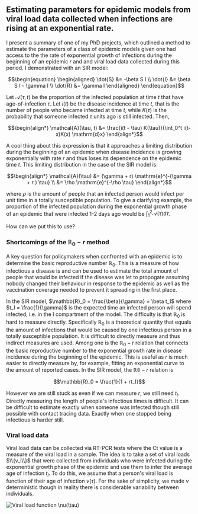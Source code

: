 ## Estimating parameters for epidemic models from viral load data collected when infections are rising at an exponential rate.

I present a summary of one of my PhD projects, which outlined a method to estimate the parameters of a class of epidemic models given one had access to the the rate of exponential growth of infections during the beginning of an epidemic $r$ and and viral load data collected during this period. I demonstrated with an SIR model:
```math
\begin{equation}
\begin{aligned}
\dot{S} &= -\beta S I \\
\dot{I} &= \beta S I - \gamma I \\
\dot{R} &= \gamma I
\end{aligned}
\end{equation}
```
Let $\mathcal{A}(\tau, t)$ be the proportion of the infected population at time $t$ that have age-of-infection $\tau$. Let $i(t)$ be the disease incidence at time $t$, that is the number of people who became infected at time $t$, while $K(\tau)$ is the probability that someone infected $\tau$ units ago is still infected. Then,
```math
\begin{align*}
	\mathcal{A}(\tau, t) &= \frac{i(t - \tau) K(\tau)}{\int_0^t i(t-x)K(x) \mathrm{d}x}
\end{align*}
```
A cool thing about this expression is that it approaches a limiting distribution during the beginning of an epidemic when disease incidence is growing exponentially with rate $r$ and thus loses its dependence on the epidemic time $t$. This limiting distribution in the case of the SIR model is:
```math
\begin{align*}
	\mathcal{A}(\tau) &= (\gamma + r) \mathrm{e}^{-(\gamma + r ) \tau} \\
	&= \rho \mathrm{e}^{-\rho \tau}
\end{align*}
```
where $\rho$ is the amount of people that an infected person would infect per unit time in a totally susceptible population.
To give a clarifying example, the proportion of the infected population during the exponential growth phase of an epidemic that were infected 1-2 days ago would be $\int_1^2 \mathcal{A}(\tau)\mathrm{d}\tau$. 

How can we put this to use?

### Shortcomings of the $\mathbb{R}_0 - r$ method

A key question for policymakers when confronted with an epidemic is to determine the basic reproductive number $\mathbb{R}_0$. This is a measure of how infectious a disease is and can be used to estimate the total amount of people that would be infected if the disease was let to propogate assuming nobody changed their behaviour in response to the epidemic as well as the vaccination coverage needed to prevent it spreading in the first place. 

In the SIR model, $\mathbb{R}_0 = \frac{\beta}{\gamma} = \beta t_I$ where $t_I = \frac{1}{\gamma}$ is the expected time an infected person will spend infected, i.e. in the I compartment of the model. The difficulty is that $\mathbb{R}_0$ is hard to measure directly. Specifically $\mathbb{R}_0$ is a theoretical quantity that equals the amount of infections that would be caused by one infectious person in a totally susceptible population. It is difficult to directly measure and thus indirect measures are used. Among one is the $\mathbb{R}_0-r$ relation that connects the basic reproductive number to the exponential growth rate in disease incidence during the beginning of the epidemic. This is useful as $r$ is much easier to directly measure by, for example, fitting an exponential curve to the amount of reported cases. In the SIR model, the $\mathbb{R0}-r$ relation is
```math
\mathbb{R}_0 = \frac{1}{1 + rt_I}
```
However we are still stuck as even if we can measure $r$, we still need $t_I$. Directly measuring the length of people's infectious times is difficult. It can be difficult to estimate exactly when someone was infected though still possible with contact tracing data. Exactly when one stopped being infectious is harder still. 

### Viral load data

Viral load data can be collected via RT-PCR tests where the Ct value is a measure of the viral load in a sample. The idea is to take a set of viral loads $\\{v_i\\}$ that were collected from individuals who were infected during the exponential growth phase of the epidemic and use them to infer the average age of infection $t_I$. To do this, we assume that a person's viral load is function of their age of infection $\nu(\tau)$. For the sake of simplicity, we made $\nu$ deterministic though in reality there is considerable variability between individuals. 

![Viral load function $\nu(\tau)$](https://github.com/briantreacy/epi_param_estimation_viral_loads/main/images/each_viral_load_has_two_ages_of_infection.png?raw=true)
